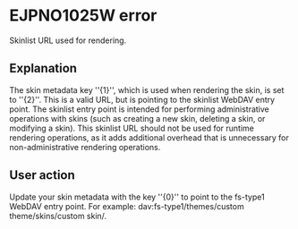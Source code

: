 # EJPNO1025W error

Skinlist URL used for rendering.

## Explanation

The skin metadata key ''\{1\}'', which is used when rendering the skin, is set to ''\{2\}''. This is a valid URL, but is pointing to the skinlist WebDAV entry point. The skinlist entry point is intended for performing administrative operations with skins \(such as creating a new skin, deleting a skin, or modifying a skin\). This skinlist URL should not be used for runtime rendering operations, as it adds additional overhead that is unnecessary for non-administrative rendering operations.

## User action

Update your skin metadata with the key ''\{0\}'' to point to the fs-type1 WebDAV entry point. For example: dav:fs-type1/themes/custom theme/skins/custom skin/.


